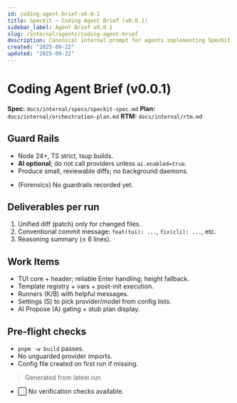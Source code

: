 ```yaml
---
id: coding-agent-brief-v0-0-1
title: SpecKit — Coding Agent Brief (v0.0.1)
sidebar_label: Agent Brief v0.0.1
slug: /internal/agents/coding-agent-brief
description: Canonical internal prompt for agents implementing SpecKit v0.0.1.
created: "2025-09-22"
updated: "2025-09-22"
---
```


# Coding Agent Brief (v0.0.1)

**Spec:** `docs/internal/specs/speckit-spec.md`
**Plan:** `docs/internal/orchestration-plan.md`
**RTM:** `docs/internal/rtm.md`

## Guard Rails
- Node 24+, TS strict, tsup builds.
- **AI optional**; do not call providers unless `ai.enabled=true`.
- Produce small, reviewable diffs; no background daemons.



<!-- speckit:memo-guardrails:start -->
- (Forensics) No guardrails recorded yet.
<!-- speckit:memo-guardrails:end -->

## Deliverables per run
1) Unified diff (patch) only for changed files.
2) Conventional commit message: `feat(tui): ...`, `fix(cli): ...`, etc.
3) Reasoning summary (≤ 6 lines).

## Work Items
- TUI core + header; reliable Enter handling; height fallback.
- Template registry + vars + post-init execution.
- Runners (K/B) with helpful messages.
- Settings (S) to pick provider/model from config lists.
- AI Propose (A) gating + stub plan display.

## Pre-flight checks
- `pnpm -w build` passes.
- No unguarded provider imports.
- Config file created on first run if missing.


<!-- speckit:verification:start -->
> Generated from latest run
- ⬜ No verification checks available.
<!-- speckit:verification:end -->
